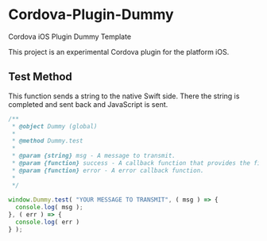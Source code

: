 # Cordova-Plugin-Dummy
Cordova iOS Plugin Dummy Template

This project is an experimental Cordova plugin for the platform iOS.

## Test Method

This function sends a string to the native Swift side.
There the string is completed and sent back and JavaScript is sent.

```js
/**
 * @object Dummy (global)
 *
 * @method Dummy.test
 *
 * @param {string} msg - A message to transmit.
 * @param {function} success - A callback function that provides the final message.
 * @param {function} error - A error callback function.
 *
 */
 
window.Dummy.test( "YOUR MESSAGE TO TRANSMIT", ( msg ) => {
  console.log( msg );
}, ( err ) => {
  console.log( err )
} ); 

```

